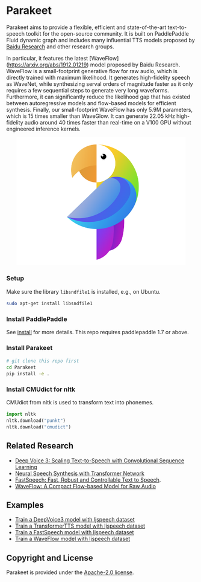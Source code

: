 # Parakeet

Parakeet aims to provide a flexible, efficient and state-of-the-art text-to-speech toolkit for the open-source community. It is built on PaddlePaddle Fluid dynamic graph and includes many influential TTS models proposed by [Baidu Research](http://research.baidu.com) and other research groups.  

In particular, it features the latest [WaveFlow] (https://arxiv.org/abs/1912.01219) model proposed by Baidu Research. WaveFlow is a small-footprint generative flow for raw audio, which is directly trained with maximum likelihood. It generates high-fidelity speech as WaveNet, while synthesizing serval orders of magnitude faster as it only requires a few sequential steps to generate very long waveforms. Furthermore, it can significantly reduce the likelihood gap that has existed between autoregressive models and flow-based models for efficient synthesis. Finally, our small-footprint WaveFlow has
only 5.9M parameters, which is 15 times smaller than WaveGlow. It can generate 22.05 kHz high-fidelity audio around 40 times faster than real-time on a V100 GPU without engineered inference kernels.

<div align="center">
  <img src="images/logo.png" width=450 /> <br>
</div>

### Setup

Make sure the library `libsndfile1` is installed, e.g., on Ubuntu.

```bash
sudo apt-get install libsndfile1
```

### Install PaddlePaddle

See [install](https://www.paddlepaddle.org.cn/install/quick) for more details. This repo requires paddlepaddle 1.7 or above.

### Install Parakeet

```bash
# git clone this repo first
cd Parakeet
pip install -e .
```

### Install CMUdict for nltk

CMUdict from nltk is used to transform text into phonemes.
```python
import nltk
nltk.download("punkt")
nltk.download("cmudict")
```


## Related Research

- [Deep Voice 3: Scaling Text-to-Speech with Convolutional Sequence Learning](https://arxiv.org/abs/1710.07654)
- [Neural Speech Synthesis with Transformer Network](https://arxiv.org/abs/1809.08895)
- [FastSpeech: Fast, Robust and Controllable Text to Speech](https://arxiv.org/abs/1905.09263).
- [WaveFlow: A Compact Flow-based Model for Raw Audio](https://arxiv.org/abs/1912.01219)

## Examples

- [Train a DeepVoice3 model with ljspeech dataset](./examples/deepvoice3)
- [Train a TransformerTTS  model with ljspeech dataset](./examples/transformer_tts)
- [Train a FastSpeech model with ljspeech dataset](./examples/fastspeech)
- [Train a WaveFlow model with ljspeech dataset](./examples/waveflow)

## Copyright and License

Parakeet is provided under the [Apache-2.0 license](LICENSE).
